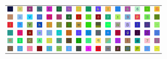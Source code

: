 <table>
<tr>
<td><img src="5F.gif"></td>
<td><img src="6F.gif"></td>
<td><img src="78.gif"></td>
<td><img src="25.gif"></td>
<td><img src="45.gif"></td>
<td><img src="44.gif"></td>
<td><img src="4E.gif"></td>
<td><img src="46.gif"></td>
<td><img src="2F.gif"></td>
<td><img src="6B.gif"></td>
<td><img src="49.gif"></td>
<td><img src="29.gif"></td>
<td><img src="26.gif"></td>
<td><img src="36.gif"></td>
<td><img src="2A.gif"></td>
<td><img src="47.gif"></td>
</tr>
<tr>
<td><img src="2D.gif"></td>
<td><img src="69.gif"></td>
<td><img src="56.gif"></td>
<td><img src="48.gif"></td>
<td><img src="4D.gif"></td>
<td><img src="gr2.gif"></td>
<td><img src="34.gif"></td>
<td><img src="7A.gif"></td>
<td><img src="5E.gif"></td>
<td><img src="38.gif"></td>
<td><img src="79.gif"></td>
<td><img src="74.gif"></td>
<td><img src="39.gif"></td>
<td><img src="70.gif"></td>
<td><img src="33.gif"></td>
<td><img src="2C.gif"></td>
</tr>
<tr>
<td><img src="6C.gif"></td>
<td><img src="3F.gif"></td>
<td><img src="59.gif"></td>
<td><img src="68.gif"></td>
<td><img src="7B.gif"></td>
<td><img src="4A.gif"></td>
<td><img src="24.gif"></td>
<td><img src="77.gif"></td>
<td><img src="4C.gif"></td>
<td><img src="gr1.gif"></td>
<td><img src="6D.gif"></td>
<td><img src="57.gif"></td>
<td><img src="42.gif"></td>
<td><img src="21.gif"></td>
<td><img src="75.gif"></td>
<td><img src="60.gif"></td>
</tr>
<tr>
<td><img src="6A.gif"></td>
<td><img src="76.gif"></td>
<td><img src="61.gif"></td>
<td><img src="65.gif"></td>
<td><img src="3C.gif"></td>
<td><img src="3E.gif"></td>
<td><img src="5B.gif"></td>
<td><img src="63.gif"></td>
<td><img src="55.gif"></td>
<td><img src="72.gif"></td>
<td><img src="6E.gif"></td>
<td><img src="7E.gif"></td>
<td><img src="67.gif"></td>
<td><img src="3A.gif"></td>
<td><img src="5A.gif"></td>
<td><img src="3B.gif"></td>
</tr>
<tr>
<td><img src="52.gif"></td>
<td><img src="53.gif"></td>
<td><img src="4B.gif"></td>
<td><img src="41.gif"></td>
<td><img src="35.gif"></td>
<td><img src="2B.gif"></td>
<td><img src="43.gif"></td>
<td><img src="7C.gif"></td>
<td><img src="31.gif"></td>
<td><img src="71.gif"></td>
<td><img src="gr3.gif"></td>
<td><img src="5D.gif"></td>
<td><img src="66.gif"></td>
<td><img src="64.gif"></td>
<td><img src="37.gif"></td>
<td><img src="7D.gif"></td>
</tr>
<tr>
<td><img src="32.gif"></td>
<td><img src="51.gif"></td>
<td><img src="62.gif"></td>
<td><img src="2E.gif"></td>
<td><img src="54.gif"></td>
<td><img src="27.gif"></td>
<td><img src="30.gif"></td>
<td><img src="28.gif"></td>
<td><img src="73.gif"></td>
<td><img src="4F.gif"></td>
<td><img src="3D.gif"></td>
<td><img src="23.gif"></td>
<td><img src="40.gif"></td>
<td><img src="50.gif"></td>
<td><img src="58.gif"></td>
<td><img src="22.gif"></td>
</tr>
</table>
